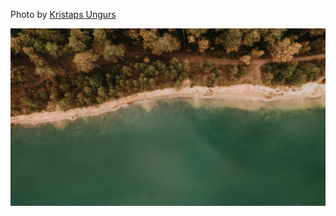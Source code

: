 Photo by [Kristaps Ungurs](https://unsplash.com/@kristapsungurs)



[![-lNJUtc6CPw](./-lNJUtc6CPw.webp)](https://unsplash.com/photos/aerial-view-of-green-trees-and-body-of-water-during-daytime--lNJUtc6CPw)